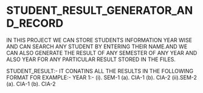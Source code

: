 # STUDENT_RESULT_GENERATOR_AND_RECORD
IN THIS PROJECT WE CAN STORE STUDENTS INFORMATION YEAR WISE AND CAN SEARCH ANY STUDENT BY ENTERING THEIR NAME.AND WE CAN ALSO GENERATE THE RESULT OF ANY SEMESTER OF ANY YEAR AND ALSO YEAR FOR ANY PARTICULAR RESULT STORED IN THE FILES.

STUDENT_RESULT:-
IT CONATINS ALL THE RESULTS IN THE FOLLOWING FORMAT
FOR EXAMPLE:-
YEAR 1:-
   (i). SEM-1
       (a). CIA-1
       (b). CIA-2
   (ii).SEM-2
       (a). CIA-1
       (b). CIA-2
